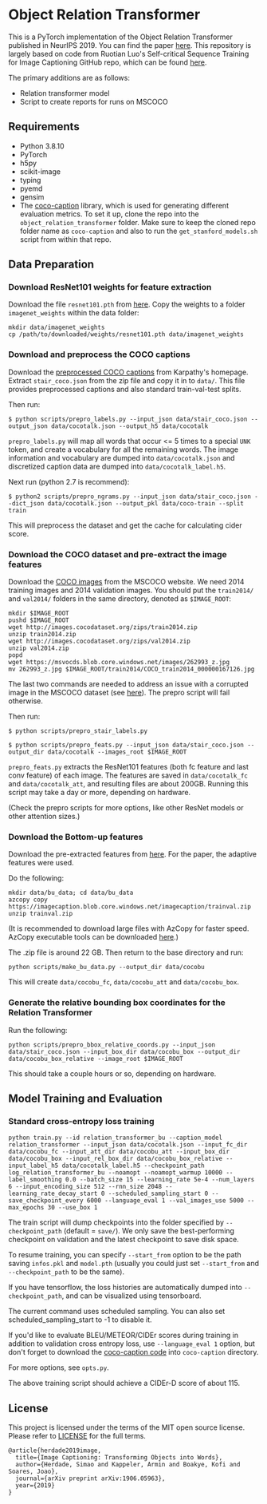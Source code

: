 # Object Relation Transformer

This is a PyTorch implementation of the Object Relation Transformer published in NeurIPS 2019. You can find the paper [here](https://papers.nips.cc/paper/9293-image-captioning-transforming-objects-into-words.pdf). This repository is largely based on code from Ruotian Luo's Self-critical Sequence Training for Image Captioning GitHub repo, which can be found [here](https://github.com/ruotianluo/self-critical.pytorch).

The primary additions are as follows:
* Relation transformer model
* Script to create reports for runs on MSCOCO


## Requirements
* Python 3.8.10
* PyTorch
* h5py
* scikit-image
* typing
* pyemd
* gensim
* The [coco-caption](https://github.com/tylin/coco-caption) library,
  which is used for generating different evaluation metrics. To set it
  up, clone the repo into the `object_relation_transformer`
  folder. Make sure to keep the cloned repo folder name as
  `coco-caption` and also to run the `get_stanford_models.sh`
  script from within that repo.

## Data Preparation

### Download ResNet101 weights for feature extraction

Download the file `resnet101.pth` from [here](https://drive.google.com/drive/folders/0B7fNdx_jAqhtbVYzOURMdDNHSGM). Copy the weights to a folder `imagenet_weights` within the data folder:

```
mkdir data/imagenet_weights
cp /path/to/downloaded/weights/resnet101.pth data/imagenet_weights
```

### Download and preprocess the COCO captions

Download the [preprocessed COCO captions](http://cs.stanford.edu/people/karpathy/deepimagesent/caption_datasets.zip) from Karpathy's homepage. Extract `stair_coco.json` from the zip file and copy it in to `data/`. This file provides preprocessed captions and also standard train-val-test splits.

Then run:

```
$ python scripts/prepro_labels.py --input_json data/stair_coco.json --output_json data/cocotalk.json --output_h5 data/cocotalk
```
`prepro_labels.py` will map all words that occur <= 5 times to a special `UNK` token, and create a vocabulary for all the remaining words. The image information and vocabulary are dumped into `data/cocotalk.json` and discretized caption data are dumped into `data/cocotalk_label.h5`.

Next run (python 2.7 is recommend):
```
$ python2 scripts/prepro_ngrams.py --input_json data/stair_coco.json --dict_json data/cocotalk.json --output_pkl data/coco-train --split train
```

This will preprocess the dataset and get the cache for calculating cider score.


### Download the COCO dataset and pre-extract the image features

Download the [COCO images](http://mscoco.org/dataset/#download) from the MSCOCO website.
We need 2014 training images and 2014 validation images. You should put the `train2014/` and `val2014/` folders in the same directory, denoted as `$IMAGE_ROOT`:

```
mkdir $IMAGE_ROOT
pushd $IMAGE_ROOT
wget http://images.cocodataset.org/zips/train2014.zip
unzip train2014.zip
wget http://images.cocodataset.org/zips/val2014.zip
unzip val2014.zip
popd
wget https://msvocds.blob.core.windows.net/images/262993_z.jpg
mv 262993_z.jpg $IMAGE_ROOT/train2014/COCO_train2014_000000167126.jpg
```

The last two commands are needed to address an issue with a corrupted image in the MSCOCO dataset (see [here](https://github.com/karpathy/neuraltalk2/issues/4)). The prepro script will fail otherwise.


Then run:

```
$ python scripts/prepro_stair_labels.py
```

```
$ python scripts/prepro_feats.py --input_json data/stair_coco.json --output_dir data/cocotalk --images_root $IMAGE_ROOT
```

`prepro_feats.py` extracts the ResNet101 features (both fc feature and last conv feature) of each image. The features are saved in `data/cocotalk_fc` and `data/cocotalk_att`, and resulting files are about 200GB. Running this script may take a day or more, depending on hardware.

(Check the prepro scripts for more options, like other ResNet models or other attention sizes.)

### Download the Bottom-up features

Download the pre-extracted features from [here](https://github.com/peteanderson80/bottom-up-attention). For the paper, the adaptive features were used.

Do the following:
```
mkdir data/bu_data; cd data/bu_data
azcopy copy https://imagecaption.blob.core.windows.net/imagecaption/trainval.zip
unzip trainval.zip
```
(It is recommended to download large files with AzCopy for faster speed. AzCopy executable tools can be downloaded [here](https://learn.microsoft.com/en-us/azure/storage/common/storage-use-azcopy-v10#download-azcopy).)

The .zip file is around 22 GB.
Then return to the base directory and run:
```
python scripts/make_bu_data.py --output_dir data/cocobu
```

This will create `data/cocobu_fc`, `data/cocobu_att` and `data/cocobu_box`.


### Generate the relative bounding box coordinates for the Relation Transformer

Run the following:
```
python scripts/prepro_bbox_relative_coords.py --input_json data/stair_coco.json --input_box_dir data/cocobu_box --output_dir data/cocobu_box_relative --image_root $IMAGE_ROOT
```
This should take a couple hours or so, depending on hardware.


## Model Training and Evaluation

### Standard cross-entropy loss training

```
python train.py --id relation_transformer_bu --caption_model relation_transformer --input_json data/cocotalk.json --input_fc_dir data/cocobu_fc --input_att_dir data/cocobu_att --input_box_dir data/cocobu_box --input_rel_box_dir data/cocobu_box_relative --input_label_h5 data/cocotalk_label.h5 --checkpoint_path log_relation_transformer_bu --noamopt --noamopt_warmup 10000 --label_smoothing 0.0 --batch_size 15 --learning_rate 5e-4 --num_layers 6 --input_encoding_size 512 --rnn_size 2048 --learning_rate_decay_start 0 --scheduled_sampling_start 0 --save_checkpoint_every 6000 --language_eval 1 --val_images_use 5000 --max_epochs 30 --use_box 1
```

The train script will dump checkpoints into the folder specified by `--checkpoint_path` (default = `save/`). We only save the best-performing checkpoint on validation and the latest checkpoint to save disk space.

To resume training, you can specify `--start_from` option to be the path saving `infos.pkl` and `model.pth` (usually you could just set `--start_from` and `--checkpoint_path` to be the same).

If you have tensorflow, the loss histories are automatically dumped into `--checkpoint_path`, and can be visualized using tensorboard.

The current command uses scheduled sampling. You can also set scheduled_sampling_start to -1 to disable it.

If you'd like to evaluate BLEU/METEOR/CIDEr scores during training in addition to validation cross entropy loss, use `--language_eval 1` option, but don't forget to download the [coco-caption code](https://github.com/tylin/coco-caption) into `coco-caption` directory.

For more options, see `opts.py`.


The above training script should achieve a CIDEr-D score of about 115.

## License

This project is licensed under the terms of the MIT open source license. Please refer to [LICENSE](LICENSE) for the full terms.

```
@article{herdade2019image,
  title={Image Captioning: Transforming Objects into Words},
  author={Herdade, Simao and Kappeler, Armin and Boakye, Kofi and Soares, Joao},
  journal={arXiv preprint arXiv:1906.05963},
  year={2019}
}
```